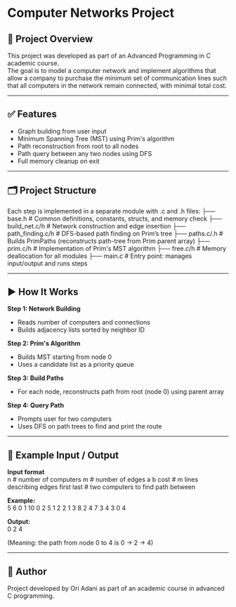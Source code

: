# Computer Networks Project 

## 📌 Project Overview  
This project was developed as part of an Advanced Programming in C academic course.  
The goal is to model a computer network and implement algorithms that allow a company to purchase the minimum set of communication lines such that all computers in the network remain connected, with minimal total cost.  

---

## ✅ Features
- Graph building from user input
- Minimum Spanning Tree (MST) using Prim's algorithm
- Path reconstruction from root to all nodes
- Path query between any two nodes using DFS
- Full memory cleanup on exit

---

## 🗂️ Project Structure  
Each step is implemented in a separate module with .c and .h files:
├── base.h # Common definitions, constants, structs, and memory check
├── build_net.c/h # Network construction and edge insertion
├── path_finding.c/h # DFS-based path finding on Prim’s tree
├── paths.c/.h # Builds PrimPaths (reconstructs path-tree from Prim parent array)
├── prim.c/h # Implementation of Prim's MST algorithm
├── free.c/h # Memory deallocation for all modules
├── main.c # Entry point: manages input/output and runs steps

---

## ▶️ How It Works  

**Step 1: Network Building**  
- Reads number of computers and connections  
- Builds adjacency lists sorted by neighbor ID  

**Step 2: Prim's Algorithm**  
- Builds MST starting from node 0  
- Uses a candidate list as a priority queue  

**Step 3: Build Paths**  
- For each node, reconstructs path from root (node 0) using parent array  

**Step 4: Query Path**  
- Prompts user for two computers  
- Uses DFS on path trees to find and print the route  

---

## 📖 Example Input / Output  

**Input format**  
n # number of computers
m # number of edges
a b cost # m lines describing edges
first last # two computers to find path between

**Example:**  
5
6
0 1 10
0 2 5
1 2 2
1 3 8
2 4 7
3 4 3
0 4

**Output:**  
0 2 4

(Meaning: the path from node 0 to 4 is 0 → 2 → 4)

---

## 👤 Author  
Project developed by Ori Adani as part of an academic course in advanced C programming.  

